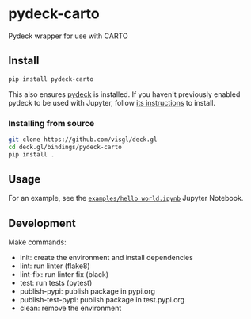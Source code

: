 # pydeck-carto

Pydeck wrapper for use with CARTO

## Install

```bash
pip install pydeck-carto
```

This also ensures [pydeck](https://pydeck.gl/) is installed. If you haven't previously enabled pydeck to be used with Jupyter, follow [its instructions](https://pydeck.gl/installation.html) to install.

### Installing from source

```bash
git clone https://github.com/visgl/deck.gl
cd deck.gl/bindings/pydeck-carto
pip install .
```

## Usage

For an example, see the [`examples/hello_world.ipynb`](./examples/basic-examples/hello_world.ipynb) Jupyter Notebook.

## Development

Make commands:

- init: create the environment and install dependencies
- lint: run linter (flake8)
- lint-fix: run linter fix (black)
- test: run tests (pytest)
- publish-pypi: publish package in pypi.org
- publish-test-pypi: publish package in test.pypi.org
- clean: remove the environment
